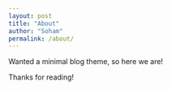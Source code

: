 ```yaml
---
layout: post
title: "About"
author: "Soham"
permalink: /about/
---
```


Wanted a minimal blog theme, so here we are!

Thanks for reading!

